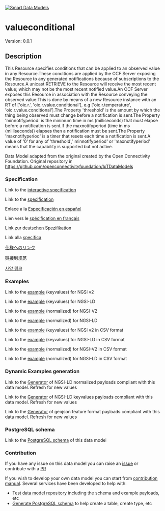 [![Smart Data Models](https://smartdatamodels.org/wp-content/uploads/2022/01/SmartDataModels_logo.png "Logo")](https://smartdatamodels.org)
# valueconditional
Version: 0.0.1

## Description 

This Resource specifies conditions that can be applied to an observed value in any Resource.These conditions are applied by the OCF Server exposing the Resource to any generated notifications because of subscriptions to the Resource.A unicast RETRIEVE to the Resource will receive the most recent value; which may not be the most recent notified value.An OCF Server exposes this Resource in association with the Resource conveying the observed value.This is done by means of a new Resource instance with an RT of ['oic.r.<thing being observed>', 'oic.r.value.conditional'], e.g ['oic.r.temperature', 'oic.r.value.conditional'].The Property 'threshold' is the amount by which the thing being observed must change before a notification is sent.The Property 'minnotifyperiod' is the minimum time in ms (milliseconds) that must elapse before a notification is sent.If the maxnotifyperiod (time in ms (milliseconds)) elapses then a notification must be sent.The Property 'maxnotifyperiod' is a timer that resets each time a notification is sent.A value of '0' for any of 'threshold',' minnotifyperiod' or 'maxnotifyperiod' means that the capability is supported but not active.

Data Model adapted from the original created by the Open Connectivity Foundation. Original repository in https://github.com/openconnectivityfoundation/IoTDataModels
### Specification

Link to the [interactive specification](https://swagger.lab.fiware.org/?url=https://smart-data-models.github.io/dataModel.OCF/valueconditional/swagger.yaml)

Link to the [specification](https://github.com/smart-data-models/dataModel.OCF/blob/master/valueconditional/doc/spec.md)

Enlace a la [Especificación en español](https://github.com/smart-data-models/dataModel.OCF/blob/master/valueconditional/doc/spec_ES.md)

Lien vers le [spécification en français](https://github.com/smart-data-models/dataModel.OCF/blob/master/valueconditional/doc/spec_FR.md)

Link zur [deutschen Spezifikation](https://github.com/smart-data-models/dataModel.OCF/blob/master/valueconditional/doc/spec_DE.md)

Link alla [specifica](https://github.com/smart-data-models/dataModel.OCF/blob/master/valueconditional/doc/spec_IT.md)

[仕様へのリンク](https://github.com/smart-data-models/dataModel.OCF/blob/master/valueconditional/doc/spec_JA.md)

[链接到规范](https://github.com/smart-data-models/dataModel.OCF/blob/master/valueconditional/doc/spec_ZH.md)

[사양 링크](https://github.com/smart-data-models/dataModel.OCF/blob/master/valueconditional/doc/spec_KO.md)
### Examples

Link to the [example](https://smart-data-models.github.io/dataModel.OCF/valueconditional/examples/example.json) (keyvalues) for NGSI v2

Link to the [example](https://smart-data-models.github.io/dataModel.OCF/valueconditional/examples/example.jsonld) (keyvalues) for NGSI-LD

Link to the [example](https://smart-data-models.github.io/dataModel.OCF/valueconditional/examples/example-normalized.json) (normalized) for NGSI-V2

Link to the [example](https://smart-data-models.github.io/dataModel.OCF/valueconditional/examples/example-normalized.jsonld) (normalized) for NGSI-LD

Link to the [example](https://github.com/smart-data-models/dataModel.OCF/blob/master/valueconditional/examples/example.json.csv) (keyvalues) for NGSI v2 in CSV format

Link to the [example](https://github.com/smart-data-models/dataModel.OCF/blob/master/valueconditional/examples/example.jsonld.csv) (keyvalues) for NGSI-LD in CSV format

Link to the [example](https://github.com/smart-data-models/dataModel.OCF/blob/master/valueconditional/examples/example-normalized.json.csv) (normalized) for NGSI-V2 in CSV format

Link to the [example](https://github.com/smart-data-models/dataModel.OCF/blob/master/valueconditional/examples/example-normalized.jsonld.csv) (normalized) for NGSI-LD in CSV format
### Dynamic Examples generation

Link to the [Generator](https://smartdatamodels.org/extra/ngsi-ld_generator.php?schemaUrl=https://raw.githubusercontent.com/smart-data-models/dataModel.OCF/master/valueconditional/schema.json&email=info@smartdatamodels.org) of NGSI-LD normalized payloads compliant with this data model. Refresh for new values

Link to the [Generator](https://smartdatamodels.org/extra/ngsi-ld_generator_keyvalues.php?schemaUrl=https://raw.githubusercontent.com/smart-data-models/dataModel.OCF/master/valueconditional/schema.json&email=info@smartdatamodels.org) of NGSI-LD keyvalues payloads compliant with this data model. Refresh for new values

Link to the [Generator](https://smartdatamodels.org/extra/geojson_features_generator.php?schemaUrl=https://raw.githubusercontent.com/smart-data-models/dataModel.OCF/master/valueconditional/schema.json&email=info@smartdatamodels.org) of geojson feature format payloads compliant with this data model. Refresh for new values
### PostgreSQL schema

Link to the [PostgreSQL schema](https://github.com/smart-data-models/dataModel.OCF/blob/master/valueconditional/schema.sql) of this data model
### Contribution

 If you have any issue on this data model you can raise an [issue](https://github.com/smart-data-models/dataModel.OCF/issues)  or contribute with a [PR](https://github.com/smart-data-models/dataModel.OCF/pulls)

 If you wish to develop your own data model you can start from [contribution manual](https://bit.ly/contribution_manual). Several services have been developed to help with: 
 - [Test data model repository](https://smartdatamodels.org/index.php/data-models-contribution-api/) including the schema and example payloads, etc
 - [Generate PostgreSQL schema](https://smartdatamodels.org/index.php/sql-service/) to help create a table, create type, etc